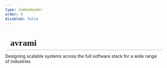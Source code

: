 ```yaml
---
type: JumboHeader
order: 0
disabled: false
---
```


<style>
@keyframes blinker {
  50% {
    opacity: 0;
  }
}
.hackerman {
    text-align: left !important;
    position: relative;
}
.hackerman * {
    display: inline-block;
    font-family: "JetBrains Mono";
}
.hackerman.prompt :first-child {
    margin-left: 1.2ch;
}
.hackerman.prompt:after {
    display: inline-block;
    width: 100%;
    height: 2px;
    border: 1px inset white;
    border-radius: 2px;
    position: absolute;
    bottom: -10px;
    content: '';
    left: 6px;
}
.hackerman.prompt:before {
    fill: #FFF;
    animation: blinker 1s step-end infinite;
    content: url("data:image/svg+xml,%3Csvg class='before' fill='white' xmlns='http://www.w3.org/2000/svg' viewBox='0 0 320 512'%3E%3Cpath d='M96 480c-8.188 0-16.38-3.125-22.62-9.375c-12.5-12.5-12.5-32.75 0-45.25L242.8 256L73.38 86.63c-12.5-12.5-12.5-32.75 0-45.25s32.75-12.5 45.25 0l192 192c12.5 12.5 12.5 32.75 0 45.25l-192 192C112.4 476.9 104.2 480 96 480z'/%3E%3C/svg%3E");
    position: absolute;
    left: 0;
    top: 5px;
    text-align: left;
    width: .8ch;
}
</style>
<h1 class="hackerman prompt"><strong>avrami</strong></h1>
<span class="hackerman output">
Designing scalable systems across the full software stack for a wide range of industries
</span>
